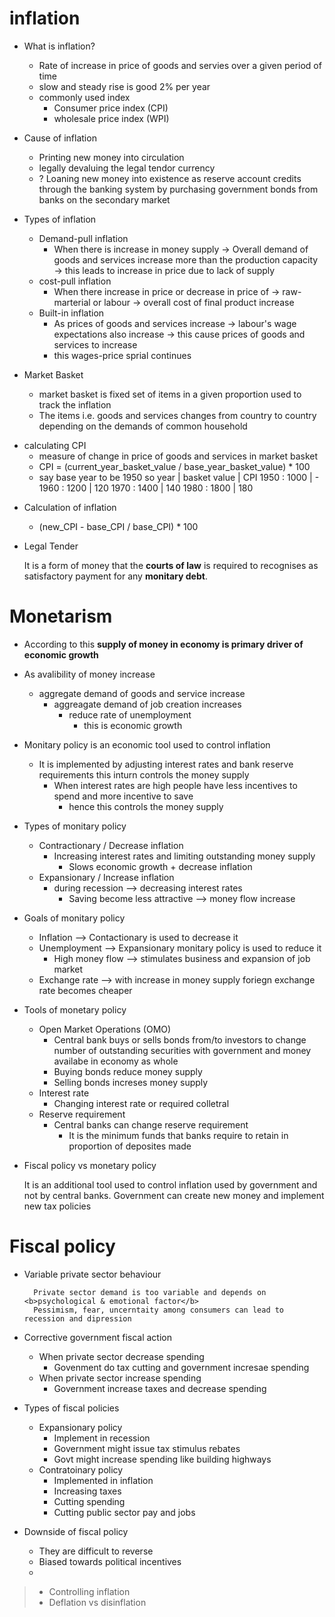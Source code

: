 # inflation
* What is inflation?

    - Rate of increase in price of goods and servies over a given period of time 
    - slow and steady rise is good 2% per year
    - commonly used index
        - Consumer price index (CPI)
        - wholesale price index (WPI)

* Cause of inflation
    - Printing new money into circulation
    - legally devaluing the legal tendor currency
    - ? Loaning new money into existence as reserve account credits through the banking system by purchasing government bonds from banks on the secondary market

* Types of inflation
    - Demand-pull inflation
        - When there is increase in money supply → Overall demand of goods and services increase more than the production capacity → this leads to increase in price due to lack of supply  
    - cost-pull inflation 
        - When there increase in price or decrease in price of → raw-marterial or labour → overall cost of final product increase
    - Built-in inflation
        - As prices of goods and services increase → labour's wage expectations also increase → this cause prices of goods and services to increase 
        - this wages-price sprial continues

* Market Basket
    - market basket is fixed set of items in a given proportion used to track the inflation
    - The items i.e. goods and services changes from country to country depending on the demands of common household 

+ calculating CPI
    - measure of change in price of goods and services in market basket
    - CPI = (current_year_basket_value / base_year_basket_value) * 100
    - say base year to be 1950 so 
        year  | basket value    | CPI
        1950  : 1000            | -
        1960  : 1200            | 120
        1970  : 1400            | 140
        1980  : 1800            | 180
        
* Calculation of inflation
    - (new_CPI - base_CPI / base_CPI) * 100

* Legal Tender

    It is a form of money that the <b>courts of law</b> is required to recognises as satisfactory payment for any <b>monitary debt</b>.

# Monetarism

* According to this <b>supply of money in economy is primary driver of economic growth</b> 
* As avalibility of money increase 
    * aggregate demand of goods and service increase 
        * aggreagate demand of job creation increases 
            * reduce rate of unemployment  
                * this is economic growth

* Monitary policy is an economic tool used to control inflation 
    * It is implemented by adjusting interest rates and bank reserve requirements this inturn controls the money supply  
        * When interest rates are high people have less incentives to spend and more incentive to save
            * hence this controls the money supply

* Types of monitary policy
    * Contractionary / Decrease inflation
        * Increasing interest rates and limiting outstanding money supply 
            * Slows economic growth + decrease inflation
    * Expansionary / Increase inflation
        * during recession --> decreasing interest rates 
            * Saving become less attractive --> money flow increase

* Goals of monitary policy
    * Inflation --> Contactionary is used to decrease it 
    * Unemployment --> Expansionary monitary policy is used to reduce it
        * High money flow --> stimulates business and expansion of job market
    * Exchange rate --> with increase in money supply foriegn exchange rate becomes cheaper

* Tools of monetary policy 
    * Open Market Operations (OMO)
        * Central bank buys or sells bonds from/to investors to change number of outstanding securities with government and money availabe in economy as whole 
        * Buying bonds reduce money supply 
        * Selling bonds increses money supply
    * Interest rate 
        * Changing interest rate or required colletral
    * Reserve requirement
        * Central banks can change reserve requirement
            * It is the minimum funds that banks require to retain in proportion of deposites made

* Fiscal policy vs monetary policy
    
    It is an additional tool used to control inflation used by government and not by central banks.
    Government can create new money and implement new tax policies 

# Fiscal policy

* Variable private sector behaviour
    
        Private sector demand is too variable and depends on <b>psychological & emotional factor</b>
        Pessimism, fear, uncerntaity among consumers can lead to recession and dipression

* Corrective government fiscal action
    * When private sector decrease spending 
        * Govenment do tax cutting and government incresae spending 
    * When private sector increase spending 
        * Government increase taxes and decrease spending 

* Types of fiscal policies
    * Expansionary policy
        * Implement in recession
        * Government might issue tax stimulus rebates
        * Govt might increase spending like building highways 
    * Contratoinary policy
        * Implemented in inflation
        * Increasing taxes
        * Cutting spending 
        * Cutting public sector pay and jobs

* Downside of fiscal policy 
    * They are difficult to reverse
    * Biased towards political incentives
    * 

> * Controlling inflation
> * Deflation vs disinflation

